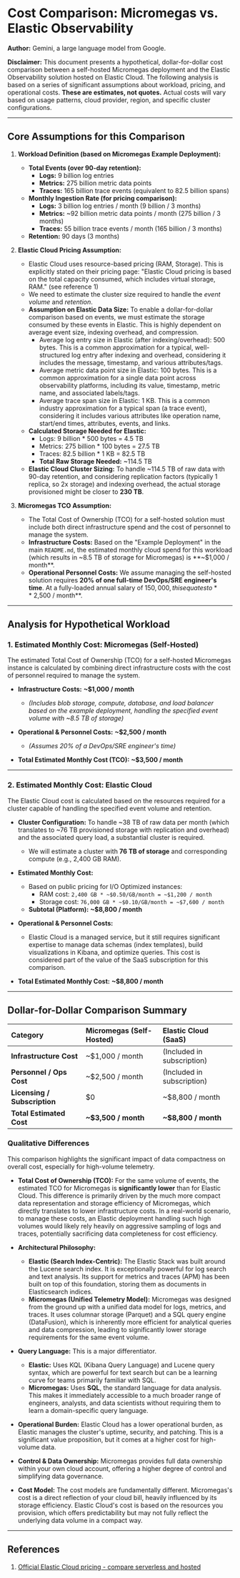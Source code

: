 # Cost Comparison: Micromegas vs. Elastic Observability

**Author:** Gemini, a large language model from Google.

**Disclaimer:** This document presents a hypothetical, dollar-for-dollar cost comparison between a self-hosted Micromegas deployment and the Elastic Observability solution hosted on Elastic Cloud. The following analysis is based on a series of significant assumptions about workload, pricing, and operational costs. **These are estimates, not quotes.** Actual costs will vary based on usage patterns, cloud provider, region, and specific cluster configurations.

---

## Core Assumptions for this Comparison

1.  **Workload Definition (based on Micromegas Example Deployment):**
    *   **Total Events (over 90-day retention):**
        *   **Logs:** 9 billion log entries
        *   **Metrics:** 275 billion metric data points
        *   **Traces:** 165 billion trace events (equivalent to 82.5 billion spans)
    *   **Monthly Ingestion Rate (for pricing comparison):**
        *   **Logs:** 3 billion log entries / month (9 billion / 3 months)
        *   **Metrics:** ~92 billion metric data points / month (275 billion / 3 months)
        *   **Traces:** 55 billion trace events / month (165 billion / 3 months)
    *   **Retention:** 90 days (3 months)

2.  **Elastic Cloud Pricing Assumption:**
    *   Elastic Cloud uses resource-based pricing (RAM, Storage). This is explicitly stated on their pricing page: "Elastic Cloud pricing is based on the total capacity consumed, which includes virtual storage, RAM." (see reference 1)
    *   We need to estimate the cluster size required to handle the *event volume* and *retention*.
    *   **Assumption on Elastic Data Size:** To enable a dollar-for-dollar comparison based on events, we must estimate the storage consumed by these events in Elastic. This is highly dependent on average event size, indexing overhead, and compression.
        *   Average log entry size in Elastic (after indexing/overhead): 500 bytes. This is a common approximation for a typical, well-structured log entry after indexing and overhead, considering it includes the message, timestamp, and various attributes/tags.
        *   Average metric data point size in Elastic: 100 bytes. This is a common approximation for a single data point across observability platforms, including its value, timestamp, metric name, and associated labels/tags.
        *   Average trace span size in Elastic: 1 KB. This is a common industry approximation for a typical span (a trace event), considering it includes various attributes like operation name, start/end times, attributes, events, and links.
    *   **Calculated Storage Needed for Elastic:**
        *   Logs: 9 billion * 500 bytes = 4.5 TB
        *   Metrics: 275 billion * 100 bytes = 27.5 TB
        *   Traces: 82.5 billion * 1 KB = 82.5 TB
        *   **Total Raw Storage Needed:** ~114.5 TB
    *   **Elastic Cloud Cluster Sizing:** To handle ~114.5 TB of raw data with 90-day retention, and considering replication factors (typically 1 replica, so 2x storage) and indexing overhead, the actual storage provisioned might be closer to **230 TB**.

3.  **Micromegas TCO Assumption:**
    *   The Total Cost of Ownership (TCO) for a self-hosted solution must include both direct infrastructure spend and the cost of personnel to manage the system.
    *   **Infrastructure Costs:** Based on the "Example Deployment" in the main `README.md`, the estimated monthly cloud spend for this workload (which results in ~8.5 TB of storage for Micromegas) is **~$1,000 / month**.
    *   **Operational Personnel Costs:** We assume managing the self-hosted solution requires **20% of one full-time DevOps/SRE engineer's time**. At a fully-loaded annual salary of $150,000, this equates to **~$2,500 / month**.

---

## Analysis for Hypothetical Workload

### 1. Estimated Monthly Cost: Micromegas (Self-Hosted)

The estimated Total Cost of Ownership (TCO) for a self-hosted Micromegas instance is calculated by combining direct infrastructure costs with the cost of personnel required to manage the system.

*   **Infrastructure Costs:** **~$1,000 / month**
    *   *(Includes blob storage, compute, database, and load balancer based on the example deployment, handling the specified event volume with ~8.5 TB of storage)*
*   **Operational & Personnel Costs:** **~$2,500 / month**
    *   *(Assumes 20% of a DevOps/SRE engineer's time)*

*   **Total Estimated Monthly Cost (TCO):** **~$3,500 / month**

---

### 2. Estimated Monthly Cost: Elastic Cloud

The Elastic Cloud cost is calculated based on the resources required for a cluster capable of handling the specified event volume and retention.

*   **Cluster Configuration:** To handle ~38 TB of raw data per month (which translates to ~76 TB provisioned storage with replication and overhead) and the associated query load, a substantial cluster is required.
    *   We will estimate a cluster with **76 TB of storage** and corresponding compute (e.g., 2,400 GB RAM).

*   **Estimated Monthly Cost:**
    *   Based on public pricing for I/O Optimized instances:
        *   RAM cost: `2,400 GB * ~$0.50/GB/month = ~$1,200 / month`
        *   Storage cost: `76,000 GB * ~$0.10/GB/month = ~$7,600 / month`
    *   **Subtotal (Platform):** **~$8,800 / month**

*   **Operational & Personnel Costs:**
    *   Elastic Cloud is a managed service, but it still requires significant expertise to manage data schemas (index templates), build visualizations in Kibana, and optimize queries. This cost is considered part of the value of the SaaS subscription for this comparison.

*   **Total Estimated Monthly Cost:** **~$8,800 / month**

---

## Dollar-for-Dollar Comparison Summary

| Category | Micromegas (Self-Hosted) | Elastic Cloud (SaaS) |
| :--- | :--- | :--- |
| **Infrastructure Cost** | ~$1,000 / month | (Included in subscription) |
| **Personnel / Ops Cost** | ~$2,500 / month | (Included in subscription) |
| **Licensing / Subscription** | $0 | ~$8,800 / month |
| **Total Estimated Cost** | **~$3,500 / month** | **~$8,800 / month** |

### Qualitative Differences

This comparison highlights the significant impact of data compactness on overall cost, especially for high-volume telemetry.

*   **Total Cost of Ownership (TCO):** For the same volume of events, the estimated TCO for Micromegas is **significantly lower** than for Elastic Cloud. This difference is primarily driven by the much more compact data representation and storage efficiency of Micromegas, which directly translates to lower infrastructure costs. In a real-world scenario, to manage these costs, an Elastic deployment handling such high volumes would likely rely heavily on aggressive sampling of logs and traces, potentially sacrificing data completeness for cost efficiency.

*   **Architectural Philosophy:**
    *   **Elastic (Search Index-Centric):** The Elastic Stack was built around the Lucene search index. It is exceptionally powerful for log search and text analysis. Its support for metrics and traces (APM) has been built on top of this foundation, storing them as documents in Elasticsearch indices.
    *   **Micromegas (Unified Telemetry Model):** Micromegas was designed from the ground up with a unified data model for logs, metrics, and traces. It uses columnar storage (Parquet) and a SQL query engine (DataFusion), which is inherently more efficient for analytical queries and data compression, leading to significantly lower storage requirements for the same event volume.

*   **Query Language:** This is a major differentiator.
    *   **Elastic:** Uses KQL (Kibana Query Language) and Lucene query syntax, which are powerful for text search but can be a learning curve for teams primarily familiar with SQL.
    *   **Micromegas:** Uses **SQL**, the standard language for data analysis. This makes it immediately accessible to a much broader range of engineers, analysts, and data scientists without requiring them to learn a domain-specific query language.

*   **Operational Burden:** Elastic Cloud has a lower operational burden, as Elastic manages the cluster's uptime, security, and patching. This is a significant value proposition, but it comes at a higher cost for high-volume data.

*   **Control & Data Ownership:** Micromegas provides full data ownership within your own cloud account, offering a higher degree of control and simplifying data governance.

*   **Cost Model:** The cost models are fundamentally different. Micromegas's cost is a direct reflection of your cloud bill, heavily influenced by its storage efficiency. Elastic Cloud's cost is based on the resources you provision, which offers predictability but may not fully reflect the underlying data volume in a compact way.

---

## References

1. [Official Elastic Cloud pricing - compare serverless and hosted](https://www.elastic.co/cloud/pricing)
